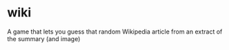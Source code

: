 # wiki
A game that lets you guess that random Wikipedia article from an extract of the summary (and image)
